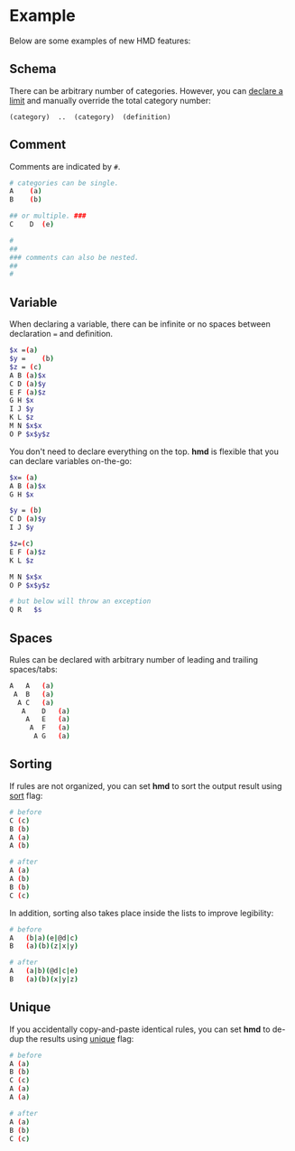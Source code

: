 # Example

Below are some examples of new HMD features:

## Schema

There can be arbitrary number of categories. However, you can [declare a limit](https://github.com/initbar/hmd/blob/388fb0b30b0b452351efcba762ba27b9aceead81/hmd/__main__.py#L78-L85) and manually override the total category number:

```
(category)  ..  (category)	(definition)
```

## Comment

Comments are indicated by `#`.

```bash
# categories can be single.
A    (a)
B    (b)

## or multiple. ###
C    D  (e)

#
##
### comments can also be nested.
##
#
```

## Variable

When declaring a variable, there can be infinite or no spaces between declaration `=` and definition.

```bash
$x =(a)
$y =    (b)
$z = (c)
A B	(a)$x
C D	(a)$y
E F	(a)$z
G H	$x
I J	$y
K L	$z
M N	$x$x
O P	$x$y$z
```

You don't need to declare everything on the top. **hmd** is flexible that you can declare variables on-the-go:

```bash
$x= (a)
A B	(a)$x
G H	$x

$y = (b)
C D	(a)$y
I J	$y

$z=(c)
E F	(a)$z
K L	$z

M N	$x$x
O P	$x$y$z

# but below will throw an exception
Q R   $s
```

## Spaces

Rules can be declared with arbitrary number of leading and trailing spaces/tabs:

```bash
A	A	(a)
 A	B	(a)
  A	C	(a)
   A	D	(a)
    A	E	(a)
     A	F	(a)
      A	G	(a)
```

## Sorting

If rules are not organized, you can set **hmd** to sort the output result using [sort](https://github.com/initbar/hmd/blob/388fb0b30b0b452351efcba762ba27b9aceead81/hmd/__main__.py#L87-L91) flag:

```bash
# before
C (c)
B (b)
A (a)
A (b)

# after
A (a)
A (b)
B (b)
C (c)
```

In addition, sorting also takes place inside the lists to improve legibility:

```bash
# before
A	(b|a)(e|@d|c)
B	(a)(b)(z|x|y)

# after
A	(a|b)(@d|c|e)
B	(a)(b)(x|y|z)
```

## Unique

If you accidentally copy-and-paste identical rules, you can set **hmd** to de-dup the results using [unique](https://github.com/initbar/hmd/blob/388fb0b30b0b452351efcba762ba27b9aceead81/hmd/__main__.py#L93-L97) flag:

```bash
# before
A (a)
B (b)
C (c)
A (a)
A (a)

# after
A (a)
B (b)
C (c)
```

